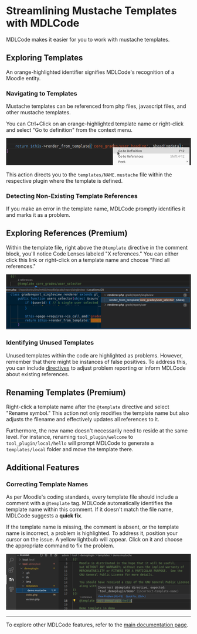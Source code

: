# Streamlining Mustache Templates with MDLCode

MDLCode makes it easier for you to work with mustache templates.

## Exploring Templates

An orange-highlighted identifier signifies MDLCode's recognition of a Moodle entity.

### Navigating to Templates

Mustache templates can be referenced from php files, javascript files, and other mustache templates.

You can Ctrl+Click on an orange-highlighted template name or right-click and select "Go to definition" from the context menu.

![Navigate](https://raw.githubusercontent.com/lmscloud-io/mdlcode-docs/main/docs/media/templates/gotodefinition.png)

This action directs you to the `templates/NAME.mustache` file within the respective plugin where the template is defined.

### Detecting Non-Existing Template References

If you make an error in the template name, MDLCode promptly identifies it and marks it as a problem.

## Exploring References (Premium)

Within the template file, right above the `@template` directive in the comment block, you'll notice Code Lenses labeled "X references." You can either click this link or right-click on a template name and choose "Find all references."

![References](https://raw.githubusercontent.com/lmscloud-io/mdlcode-docs/main/docs/media/templates/references.png)

### Identifying Unused Templates

Unused templates within the code are highlighted as problems. However, remember that there might be instances of false positives. To address this, you can include [directives](directives.md) to adjust problem reporting or inform MDLCode about existing references.

## Renaming Templates (Premium)

Right-click a template name after the `@template` directive and select "Rename symbol." This action not only modifies the template name but also adjusts the filename and effectively updates all references to it.

Furthermore, the new name doesn't necessarily need to reside at the same level. For instance, renaming `tool_plugin/welcome` to `tool_plugin/local/hello` will prompt MDLCode to generate a `templates/local` folder and move the template there.

## Additional Features

### Correcting Template Names

As per Moodle's coding standards, every template file should include a comment with a `@template` tag. MDLCode automatically identifies the template name within this comment. If it doesn't match the file name, MDLCode suggests a **quick fix**.

If the template name is missing, the comment is absent, or the template name is incorrect, a problem is highlighted. To address it, position your cursor on the issue. A yellow lightbulb will appear. Click on it and choose the appropriate command to fix the problem.

![Name Fix](https://raw.githubusercontent.com/lmscloud-io/mdlcode-docs/main/docs/media/templates/namefix.png)

---

To explore other MDLCode features, refer to the [main documentation page](README.md).
